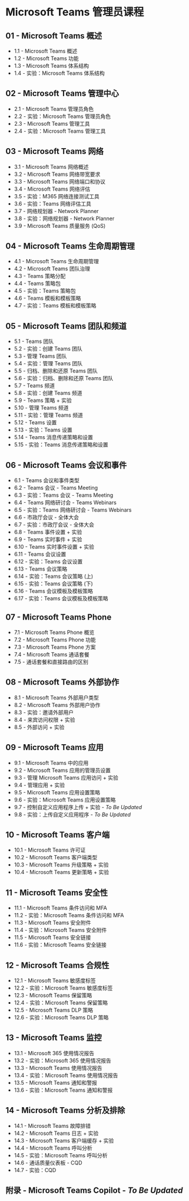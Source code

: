 # Microsoft Teams 管理员课程

## 01 - Microsoft Teams 概述
- 1.1 - Microsoft Teams 概述
- 1.2 - Microsoft Teams 功能
- 1.3 - Microsoft Teams 体系结构
- 1.4 - 实验：Microsoft Teams 体系结构

## 02 - Microsoft Teams 管理中心
- 2.1 - Microsoft Teams 管理员角色
- 2.2 - 实验：Microsoft Teams 管理员角色
- 2.3 - Microsoft Teams 管理工具
- 2.4 - 实验：Microsoft Teams 管理工具

## 03 - Microsoft Teams 网络
- 3.1 - Microsoft Teams 网络概述
- 3.2 - Microsoft Teams 网络带宽要求
- 3.3 - Microsoft Teams 网络端口和协议
- 3.4 - Microsoft Teams 网络评估
- 3.5 - 实验：M365 网络连接测试工具
- 3.6 - 实验：Teams 网络评估工具
- 3.7 - 网络规划器 - Network Planner
- 3.8 - 实验：网络规划器 - Network Planner
- 3.9 - Microsoft Teams 质量服务 (QoS)

## 04 - Microsoft Teams 生命周期管理
- 4.1 - Microsoft Teams 生命周期管理
- 4.2 - Microsoft Teams 团队治理
- 4.3 - Teams 策略分配
- 4.4 - Teams 策略包
- 4.5 - 实验：Teams 策略包
- 4.6 - Teams 模板和模板策略
- 4.7 - 实验：Teams 模板和模板策略

## 05 - Microsoft Teams 团队和频道
- 5.1 - Teams 团队
- 5.2 - 实验：创建 Teams 团队
- 5.3 - 管理 Teams 团队
- 5.4 - 实验：管理 Teams 团队
- 5.5 - 归档、删除和还原 Teams 团队
- 5.6 - 实验：归档、删除和还原 Teams 团队
- 5.7 - Teams 频道
- 5.8 - 实验：创建 Teams 频道
- 5.9 - Teams 策略 + 实验
- 5.10 - 管理 Teams 频道
- 5.11 - 实验：管理 Teams 频道
- 5.12 - Teams 设置
- 5.13 - 实验：Teams 设置
- 5.14 - Teams 消息传递策略和设置
- 5.15 - 实验：Teams 消息传递策略和设置

## 06 - Microsoft Teams 会议和事件
- 6.1 - Teams 会议和事件类型
- 6.2 - Teams 会议 - Teams Meeting
- 6.3 - 实验：Teams 会议 - Teams Meeting
- 6.4 - Teams 网络研讨会 - Teams Webinars
- 6.5 - 实验：Teams 网络研讨会 - Teams Webinars
- 6.6 - 市政厅会议 - 全体大会
- 6.7 - 实验：市政厅会议 - 全体大会
- 6.8 - Teams 事件设置 + 实验
- 6.9 - Teams 实时事件 + 实验
- 6.10 - Teams 实时事件设置 + 实验
- 6.11 - Teams 会议设置
- 6.12 - 实验：Teams 会议设置
- 6.13 - Teams 会议策略
- 6.14 - 实验：Teams 会议策略 (上)
- 6.15 - 实验：Teams 会议策略 (下)
- 6.16 - Teams 会议模板及模板策略
- 6.17 - 实验：Teams 会议模板及模板策略

## 07 - Microsoft Teams Phone
- 7.1 - Microsoft Teams Phone 概览
- 7.2 - Microsoft Teams Phone 功能
- 7.3 - Microsoft Teams Phone 方案
- 7.4 - Microsoft Teams 通话套餐
- 7.5 - 通话套餐和直接路由的区别

## 08 - Microsoft Teams 外部协作
- 8.1 - Microsoft Teams 外部用户类型
- 8.2 - Microsoft Teams 外部用户协作
- 8.3 - 实验：邀请外部用户
- 8.4 - 来宾访问权限 + 实验
- 8.5 - 外部访问 + 实验

## 09 - Microsoft Teams 应用
- 9.1 - Microsoft Teams 中的应用
- 9.2 - Microsoft Teams 应用的管理员设置
- 9.3 - 管理 Microsoft Teams 应用访问 + 实验
- 9.4 - 管理应用 + 实验
- 9.5 - Microsoft Teams 应用设置策略
- 9.6 - 实验：Microsoft Teams 应用设置策略
- 9.7 - 控制自定义应用程序上传 + 实验 - *To Be Updated*
- 9.8 - 实验：上传自定义应用程序 - *To Be Updated*

## 10 - Microsoft Teams 客户端
- 10.1 - Microsoft Teams 许可证
- 10.2 - Microsoft Teams 客户端类型
- 10.3 - Microsoft Teams 升级策略 + 实验
- 10.4 - Microsoft Teams 更新策略 + 实验

## 11 - Microsoft Teams 安全性
- 11.1 - Microsoft Teams 条件访问和 MFA
- 11.2 - 实验：Microsoft Teams 条件访问和 MFA
- 11.3 - Microsoft Teams 安全附件
- 11.4 - 实验：Microsoft Teams 安全附件
- 11.5 - Microsoft Teams 安全链接
- 11.6 - 实验：Microsoft Teams 安全链接

## 12 - Microsoft Teams 合规性
- 12.1 - Microsoft Teams 敏感度标签
- 12.2 - 实验：Microsoft Teams 敏感度标签
- 12.3 - Microsoft Teams 保留策略
- 12.4 - 实验：Microsoft Teams 保留策略
- 12.5 - Microsoft Teams DLP 策略
- 12.6 - 实验：Microsoft Teams DLP 策略

## 13 - Microsoft Teams 监控
- 13.1 - Microsoft 365 使用情况报告
- 13.2 - 实验：Microsoft 365 使用情况报告
- 13.3 - Microsoft Teams 使用情况报告
- 13.4 - 实验：Microsoft Teams 使用情况报告
- 13.5 - Microsoft Teams 通知和警报
- 13.6 - 实验：Microsoft Teams 通知和警报

## 14 - Microsoft Teams 分析及排除
- 14.1 - Microsoft Teams 故障排错
- 14.2 - Microsoft Teams 日志 + 实验
- 14.3 - Microsoft Teams 客户端缓存 + 实验
- 14.4 - Microsoft Teams 呼叫分析
- 14.5 - 实验：Microsoft Teams 呼叫分析
- 14.6 - 通话质量仪表板 - CQD
- 14.7 - 实验：CQD

## 附录 - Microsoft Teams Copilot -  *To Be Updated*
